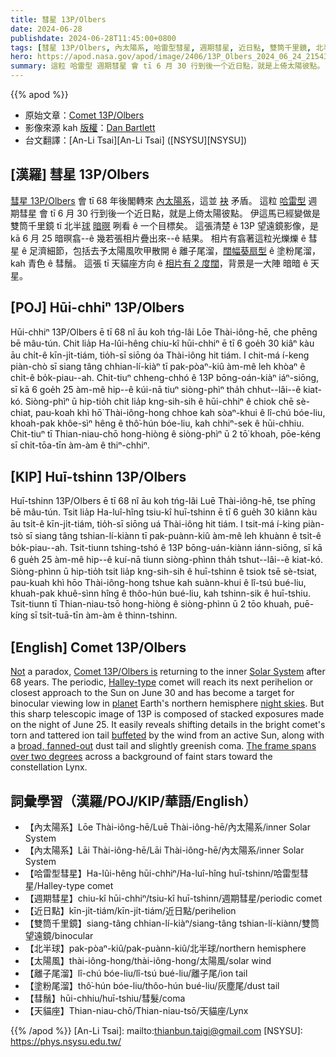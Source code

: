 ```yaml
---
title: 彗星 13P/Olbers
date: 2024-06-28
publishdate: 2024-06-28T11:45:00+0800
tags: [彗星 13P/Olbers, 內太陽系, 哈雷型彗星, 週期彗星, 近日點, 雙筒千里鏡, 北半球, 離子尾溜, 塗粉尾溜, 彗鬚, 天貓座, 太陽風]
hero: https://apod.nasa.gov/apod/image/2406/13P_Olbers_2024_06_24_215434PDT_DEBartlett1024.jpg
summary: 這粒 哈雷型 週期彗星 會 tī 6 月 30 行到後一个近日點，就是上倚太陽彼點。
---
```


{{% apod %}}

- 原始文章：[Comet 13P/Olbers](https://apod.nasa.gov/apod/ap240628.html)
- 影像來源 kah [版權][copyright]：[Dan Bartlett](https://www.astrobin.com/users/h2ologg/)
- 台文翻譯：[An-Li Tsai][An-Li Tsai] ([NSYSU][NSYSU])

## [漢羅] 彗星 13P/Olbers
[彗星 13P/Olbers][Comet 13P/Olbers is] 會 tī 68 年後閣轉來 [內太陽系][Solar System]，這並 [袂][Not] 矛盾。
這粒 [哈雷型][Halley-type] 週期彗星 會 tī 6 月 30 行到後一个近日點，就是上倚太陽彼點。
伊這馬已經變做是 雙筒千里鏡 tī 北半[球][planet] [暗暝][night skies] 咧看 ê 一个目標矣。
這張清楚 ê 13P 望遠鏡影像，是 kā 6 月 25 暗暝翕--ê 幾若張相片疊出來--ê 結果。
相片有翕著這粒光爍爍 ê 彗星 ê 足濟細節，包括去予太陽風吹甲散開 ê 離子尾溜，[闊幅葵扇型][broad, fanned-out] ê 塗粉尾溜，kah 青色 ê 彗鬚。
這張 tī 天貓座方向 ê [相片有 2 度闊][The frame spans over two degrees]，背景是一大陣 暗暗 ê 天星。

## [POJ] Hūi-chhiⁿ 13P/Olbers
Hūi-chhiⁿ 13P/Olbers ē tī 68 nî āu koh tńg-lâi Lōe Thài-iông-hē, che phēng bē mâu-tún.
Chit lia̍p Ha-lûi-hêng chiu-kî hūi-chhiⁿ ē tī 6 goe̍h 30 kiâⁿ kàu āu chi̍t-ê kīn-ji̍t-tiám, tio̍h-sī siōng óa Thài-iông hit tiám.
I chit-má í-keng piàn-chò sī siang tâng chhian-lí-kiàⁿ tī pak-pòaⁿ-kiû àm-mê leh khòaⁿ ê chi̍t-ê bo̍k-piau--ah.
Chit-tiuⁿ chheng-chhó ê 13P bōng-oán-kiàⁿ iáⁿ-siōng, sī kā 6 goe̍h 25 àm-mê hip--ê kúi-nā tiuⁿ siòng-phìⁿ tha̍h chhut--lâi--ê kiat-kó.
Siòng-phìⁿ ū hip-tio̍h chit lia̍p kng-sih-sih ê hūi-chhiⁿ ê chiok chē sè-chiat, pau-koah khì hō͘ Thài-iông-hong chhoe kah sòaⁿ-khui ê lî-chú bóe-liu, khoah-pak khôe-sìⁿ hêng ê thô͘-hún bóe-liu, kah chhiⁿ-sek ê hūi-chhiu.
Chit-tiuⁿ tī Thian-niau-chō hong-hiòng ê siòng-phìⁿ ū 2 tō͘ khoah, pōe-kéng sī chi̍t-tōa-tīn àm-àm ê thiⁿ-chhiⁿ.

## [KIP] Huī-tshinn 13P/Olbers
Huī-tshinn 13P/Olbers ē tī 68 nî āu koh tńg-lâi Luē Thài-iông-hē, tse phīng bē mâu-tún.
Tsit lia̍p Ha-luî-hîng tsiu-kî huī-tshinn ē tī 6 gue̍h 30 kiânn kàu āu tsi̍t-ê kīn-ji̍t-tiám, tio̍h-sī siōng uá Thài-iông hit tiám.
I tsit-má í-king piàn-tsò sī siang tâng tshian-lí-kiànn tī pak-puànn-kiû àm-mê leh khuànn ê tsi̍t-ê bo̍k-piau--ah.
Tsit-tiunn tshing-tshó ê 13P bōng-uán-kiànn iánn-siōng, sī kā 6 gue̍h 25 àm-mê hip--ê kuí-nā tiunn siòng-phìnn tha̍h tshut--lâi--ê kiat-kó.
Siòng-phìnn ū hip-tio̍h tsit lia̍p kng-sih-sih ê huī-tshinn ê tsiok tsē sè-tsiat, pau-kuah khì hōo Thài-iông-hong tshue kah suànn-khui ê lî-tsú bué-liu, khuah-pak khuê-sìnn hîng ê thôo-hún bué-liu, kah tshinn-sik ê huī-tshiu.
Tsit-tiunn tī Thian-niau-tsō hong-hiòng ê siòng-phìnn ū 2 tōo khuah, puē-kíng sī tsi̍t-tuā-tīn àm-àm ê thinn-tshinn.

## [English] Comet 13P/Olbers
[Not][Not] a paradox, [Comet 13P/Olbers is][Comet 13P/Olbers is] returning to the inner [Solar System][Solar System] after 68 years.
The periodic, [Halley-type][Halley-type] comet will reach its next perihelion or closest approach to the Sun on June 30 and has become a target for binocular viewing low in [planet][planet] Earth's northern hemisphere [night skies][night skies].
But this sharp telescopic image of 13P is composed of stacked exposures made on the night of June 25.
It easily reveals shifting details in the bright comet's torn and tattered ion tail [buffeted][buffeted] by the wind from an active Sun, along with a [broad, fanned-out][broad, fanned-out] dust tail and slightly greenish coma.
[The frame spans over two degrees][The frame spans over two degrees] across a background of faint stars toward the constellation Lynx.

## 詞彙學習（漢羅/POJ/KIP/華語/English）
- 【內太陽系】Lōe Thài-iông-hē/Luē Thài-iông-hē/內太陽系/inner Solar System
- 【內太陽系】Lāi Thài-iông-hē/Lāi Thài-iông-hē/內太陽系/inner Solar System
- 【哈雷型彗星】Ha-lûi-hêng hūi-chhiⁿ/Ha-luî-hîng huī-tshinn/哈雷型彗星/Halley-type comet
- 【週期彗星】chiu-kî hūi-chhiⁿ/tsiu-kî huī-tshinn/週期彗星/periodic comet
- 【近日點】kīn-ji̍t-tiám/kīn-ji̍t-tiám/近日點/perihelion
- 【雙筒千里鏡】siang-tâng chhian-lí-kiàⁿ/siang-tâng tshian-lí-kiànn/雙筒望遠鏡/binocular
- 【北半球】pak-pòaⁿ-kiû/pak-puànn-kiû/北半球/northern hemisphere
- 【太陽風】thài-iông-hong/thài-iông-hong/太陽風/solar wind
- 【離子尾溜】lî-chú bóe-liu/lî-tsú bué-liu/離子尾/ion tail
- 【塗粉尾溜】thô͘-hún bóe-liu/thôo-hún bué-liu/灰塵尾/dust tail
- 【彗鬚】hūi-chhiu/huī-tshiu/彗髮/coma
- 【天貓座】Thian-niau-chō/Thian-niau-tsō/天貓座/Lynx

{{% /apod %}}
[An-Li Tsai]: mailto:thianbun.taigi@gmail.com
[NSYSU]: https://phys.nsysu.edu.tw/

[copyright]: https://apod.nasa.gov/apod/fap/lib/about_apod.html#srapply
[License3]: https://creativecommons.org/licenses/by/3.0/
[License2]:https://creativecommons.org/licenses/by-nc-nd/2.0/

[Not]:https://en.wikipedia.org/wiki/Olbers%27s_paradox
[Comet 13P/Olbers is]:https://en.wikipedia.org/wiki/13P/Olbers
[Solar System]:https://science.nasa.gov/solar-system/comets/
[Halley-type]:https://astronomy.swin.edu.au/cosmos/H/Halley-Type+Comets
[planet]:https://link.springer.com/article/10.1007/s11038-005-9023-0
[night skies]:https://theskylive.com/13p-info
[buffeted]:https://apod.nasa.gov/apod/ap220110.html
[broad, fanned-out]:https://apod.nasa.gov/apod/ap240604.html
[The frame spans over two degrees]:https://www.astrobin.com/61712u/C/
